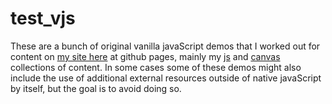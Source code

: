 # test_vjs

These are a bunch of original vanilla javaScript demos that I worked out for content on [my site here](https://dustinpfister.github.io/) at github pages, mainly my [js](https://dustinpfister.github.io/categories/js/) and [canvas](https://dustinpfister.github.io/categories/canvas/) collections of content. In some cases some of these demos might also include the use of additional external resources outside of native javaScript by itself, but the goal is to avoid doing so.